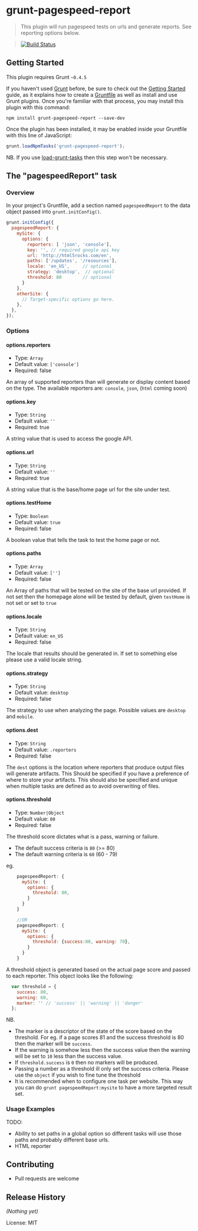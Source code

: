 # grunt-pagespeed-report

> This plugin will run pagespeed tests on urls and generate reports. See reporting options below.

> [![Build Status](https://travis-ci.org/lwhiteley/grunt-pagespeed-report.svg?branch=master)](https://travis-ci.org/lwhiteley/grunt-pagespeed-report)

## Getting Started
This plugin requires Grunt `~0.4.5`

If you haven't used [Grunt](http://gruntjs.com/) before, be sure to check out the [Getting Started](http://gruntjs.com/getting-started) guide, as it explains how to create a [Gruntfile](http://gruntjs.com/sample-gruntfile) as well as install and use Grunt plugins. Once you're familiar with that process, you may install this plugin with this command:

```shell
npm install grunt-pagespeed-report --save-dev
```

Once the plugin has been installed, it may be enabled inside your Gruntfile with this line of JavaScript:

```js
grunt.loadNpmTasks('grunt-pagespeed-report');
```

NB. If you use [load-grunt-tasks](https://www.npmjs.org/package/load-grunt-tasks) then this step won't be necessary.

## The "pagespeedReport" task

### Overview
In your project's Gruntfile, add a section named `pagespeedReport` to the data object passed into `grunt.initConfig()`.

```js
grunt.initConfig({
  pagespeedReport: {
    mySite: {
      options: {
        reporters: [ 'json', 'console'],
        key: '', // required google api key
        url: 'http://html5rocks.com/en',
        paths: ['/updates', '/resources'],
        locale: 'en_US',     // optional
        strategy: 'desktop',  // optional
        threshold: 80        // optional
      }
    },
    otherSite: {
      // Target-specific options go here.
    },
  },
});
```

### Options

#### options.reporters
- Type: `Array`
- Default value: `['console']`
- Required: false

An array of supported reporters than will generate or display content based on the type.
The available reporters are: `console`, `json`, (`html` coming soon)

#### options.key
- Type: `String`
- Default value: `''`
- Required: true

A string value that is used to access the google API.

#### options.url
- Type: `String`
- Default value: `''`
- Required: true

A string value that is the base/home page url for the site under test.

#### options.testHome
- Type: `Boolean`
- Default value: `true`
- Required: false

A boolean value that tells the task to test the home page or not.
#### options.paths
- Type: `Array`
- Default value: `['']`
- Required: false

An Array of paths that will be tested on the site of the base url provided. If not set then the homepage alone will be tested by default, given `testHome` is not set or set to `true`

#### options.locale
- Type: `String`
- Default value: `en_US`
- Required: false

The locale that results should be generated in. If set to something else please use a valid locale string.

#### options.strategy
- Type: `String`
- Default value: `desktop`
- Required: false

The strategy to use when analyzing the page. Possible values are `desktop` and `mobile`.
#### options.dest
- Type: `String`
- Default value: `.reporters`
- Required: false

The `dest` options is the location where reporters that produce output files will generate artifacts. This Should be specified if you have a preference of where to store your artifacts. This should also be specified and unique when multiple tasks are defined as to avoid overwriting of files.

#### options.threshold
- Type: `Number|Object`
- Default value: `80`
- Required: false

The threshold score dictates what is a pass, warning or failure.
- The default success criteria is `80` (>= 80)
- The default warning criteria is `60` (60 - 79)

eg.

```js
    pagespeedReport: {
      mySite: {
        options: {
          threshold: 80,
        }
      }
    }

    //OR
    pagespeedReport: {
      mySite: {
        options: {
          threshold: {success:80, warning: 70},
        }
      }
    }

```
A threshold object is generated based on the actual page score and passed to each reporter. This object looks like the following:
```js
  var threshold = {
    success: 80,
    warning: 60,
    marker: '' // 'success' || 'warning' || 'danger'
  };
```
NB.
- The marker is a descriptor of the state of the score based on the threshold.
For eg. if a page scores 81 and the success threshold is 80 then the marker will be `success`.
- If the warning is somehow less then the success value then the warning will be set to `10` less than the success value.
- If `threshold.success` is `0` then no markers will be produced.
- Passing a number as a threshold ill only set the success criteria. Please use the `object` if you wish to fine tune the threshold
- It is recommended when to configure one task per website. This way you can do `grunt pagespeedReport:mysite` to have a more targeted result set.

### Usage Examples
TODO:
- Ability to set paths in a global option so different tasks will use those paths and probably different base urls.
- HTML reporter

## Contributing
- Pull requests are welcome

## Release History
_(Nothing yet)_

License: MIT
